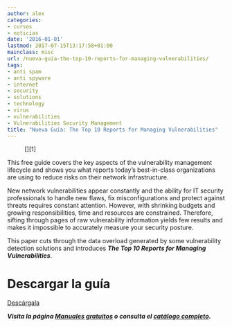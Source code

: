 ```yaml
---
author: alex
categories:
- cursos
- noticias
date: '2016-01-01'
lastmod: 2017-07-15T13:17:58+01:00
mainclass: misc
url: /nueva-guia-the-top-10-reports-for-managing-vulnerabilities/
tags:
- anti spam
- anti spyware
- internet
- security
- solutions
- technology
- virus
- vulnerabilities
- Vulnerabilities Security Management
title: "Nueva Guía: The Top 10 Reports for Managing Vulnerabilities"
---
```


<figure>
[<amp-img sizes="(min-width: 250px) 250px, 100vw" on="tap:lightbox1" role="button" tabindex="0" layout="responsive" alt="The Top 10 Reports for Managing Vulnerabilities" src="/img/2013/07/The-Top-10-Reports-for-Managing-Vulnerabilities.jpg" width="250px" height="301px" />][1]
</figure>


This free guide covers the key aspects of the vulnerability management lifecycle and shows you what reports today&#8217;s best-in-class organizations are using to reduce risks on their network infrastructure.

New network vulnerabilities appear constantly and the ability for IT security professionals to handle new flaws, fix misconfigurations and protect against threats requires constant attention. However, with shrinking budgets and growing responsibilities, time and resources are constrained. Therefore, sifting through pages of raw vulnerability information yields few results and makes it impossible to accurately measure your security posture.

This paper cuts through the data overload generated by some vulnerability detection solutions and introduces ***The Top 10 Reports for Managing Vulnerabilities***.

# Descargar la guía

<div class="button-post">
<a href="http://elbauldelprogramador.tradepub.com/c/pubRD.mpl?sr=oc&_t=oc:&pc=w_qa31" target="_blank" class="wi-button style-3">Descárgala<i class="icon-download icon-2x"></i></a>
</div>

***Visita la página [Manuales gratuitos][2] o consulta el [catálogo completo][3].***


 [1]: http://elbauldelprogramador.tradepub.com/c/pubRD.mpl?sr=oc&_t=oc:&pc;=w_qa31/prgm.cgi
 [2]: https://elbauldelprogramador.com/manuales-gratuitos/
 [3]: http://elbauldelprogramador.tradepub.com/category/information-technology/1207/ "Catálogo completo de Guías gratuítas "
